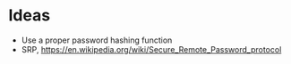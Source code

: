 # Ideas
- Use a proper password hashing function
- SRP, https://en.wikipedia.org/wiki/Secure_Remote_Password_protocol
